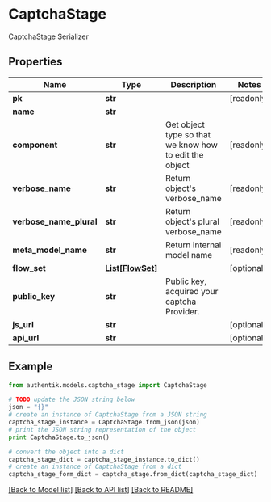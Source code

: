 # CaptchaStage

CaptchaStage Serializer

## Properties
Name | Type | Description | Notes
------------ | ------------- | ------------- | -------------
**pk** | **str** |  | [readonly] 
**name** | **str** |  | 
**component** | **str** | Get object type so that we know how to edit the object | [readonly] 
**verbose_name** | **str** | Return object&#39;s verbose_name | [readonly] 
**verbose_name_plural** | **str** | Return object&#39;s plural verbose_name | [readonly] 
**meta_model_name** | **str** | Return internal model name | [readonly] 
**flow_set** | [**List[FlowSet]**](FlowSet.md) |  | [optional] 
**public_key** | **str** | Public key, acquired your captcha Provider. | 
**js_url** | **str** |  | [optional] 
**api_url** | **str** |  | [optional] 

## Example

```python
from authentik.models.captcha_stage import CaptchaStage

# TODO update the JSON string below
json = "{}"
# create an instance of CaptchaStage from a JSON string
captcha_stage_instance = CaptchaStage.from_json(json)
# print the JSON string representation of the object
print CaptchaStage.to_json()

# convert the object into a dict
captcha_stage_dict = captcha_stage_instance.to_dict()
# create an instance of CaptchaStage from a dict
captcha_stage_form_dict = captcha_stage.from_dict(captcha_stage_dict)
```
[[Back to Model list]](../README.md#documentation-for-models) [[Back to API list]](../README.md#documentation-for-api-endpoints) [[Back to README]](../README.md)


